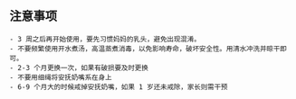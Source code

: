 ## 注意事项
	- 3 周之后再开始使用，要先习惯妈妈的乳头，避免出现混淆。
	- 不要频繁使用开水煮汤，高温蒸煮消毒，以免影响寿命，破坏安全性。用清水冲洗并晾干即可。
	- 2-3 个月更换一次，如果有破损要及时更换
	- 不要用细绳将安抚奶嘴系在身上
	- 6-9 个月大的时候戒掉安抚奶嘴，如果 1 岁还未戒除，家长则需干预